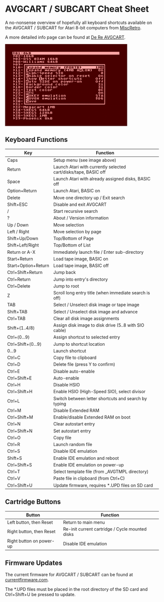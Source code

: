 # AVGCART / SUBCART Cheat Sheet

A no-nonsense overview of hopefully all keyboard shortcuts available
on the AVGCART / SUBCART for Atari 8-bit computers from
[MiscRetro](https://miscretro.com/).

A more detailed info page can be found at
[De Re AVGCART](https://atari8bit.net/tutorials/de-re-avgcart/).

![Main Menu of SUBCART](subcartmenu.png)

## Keyboard Functions

Key | Function
--- | --------
Caps | Setup menu (see image above)
Return | Launch Atari with currently selected cart/disks/tape, BASIC off
Space | Launch Atari with already assigned disks, BASIC off
Option+Return | Launch Atari, BASIC on
Delete | Move one directory up / Exit search
Shift+ESC | Disable and exit AVGCART
/ | Start recursive search
? | About / Version information
Up / Down | Move selection
Left / Right | Move selection by page
Shift+Up/Down | Top/Bottom of Page
Shift+Left/Right | Top/Bottom of List
Return or A-X | Immediately launch file / Enter sub-directory
Start+Return | Load tape image, BASIC on
Start+Option+Return | Load tape image, BASIC off
Ctrl+Shift+Return | Jump back
Ctrl+Return | Jump into entry's directory
Ctrl+Delete | Jump to root
Z | Scroll long entry title (when immediate search is off)
TAB | Select / Unselect disk image or tape image
Shift+TAB | Select / Unselect disk image and advance
Ctrl+TAB | Clear all disk image assignments
Shift+(1..4/8) | Assign disk image to disk drive (5..8 with SIO cable)
Ctrl+(0...9) | Assign shortcut to selected entry
Ctrl+Shift+(0...9) | Jump to shortcut location
0...9 | Launch shortcut
Ctrl+C | Copy file to clipboard
Ctrl+D | Delete file (press Y to confirm)
Ctrl+E | Disable auto-enable
Ctrl+Shift+E | Auto-enable
Ctrl+H | Disable HSIO
Ctrl+Shift+H | Enable HSIO (High-Speed SIO), select divisor
Ctrl+L | Switch between letter shortcuts and search by typing
Ctrl+M | Disable Extended RAM
Ctrl+Shift+M | Enable/disable Extended RAM on boot
Ctrl+N | Clear autostart entry
Ctrl+Shift+N | Set autostart entry
Ctrl+O | Copy file
Ctrl+R | Launch random file
Ctrl+S | Disable IDE emulation
Shift+S | Enable IDE emulation and reboot
Ctrl+Shift+S | Enable IDE emulation on power-up
Ctrl+T | Select template file (from _AVGTMPL directory)
Ctrl+V | Paste file in clipboard (from Ctrl+C)
Ctrl+Shift+U | Update firmware, requires *.UPD files on SD card

## Cartridge Buttons

Button | Function
------ | --------
Left button, then Reset | Return to main menu
Right button, then Reset | Re-init current cartridge / Cycle mounted disks
Right button on power-up | Disable IDE emulation

## Firmware Updates

The current firmware for AVGCART / SUBCART can be found at
[currentfirmware.com](https://currentfirmware.com/).

The *.UPD files must be placed in the root directory of the SD card
and Ctrl+Shift+U be pressed to update.
